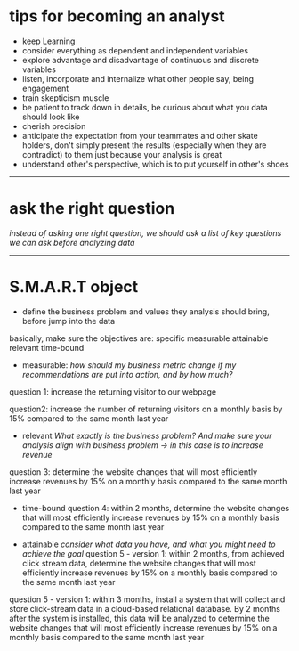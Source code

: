 

# tips for becoming an analyst

* keep Learning
* consider everything as dependent and independent variables
* explore advantage and disadvantage of continuous and discrete variables
* listen, incorporate and internalize what other people say, being engagement
* train skepticism muscle
* be patient to track down in details, be curious about what you data should look like
* cherish precision
* anticipate the expectation from your teammates and other skate holders, don't simply present the results (especially when they are contradict) to them just because your analysis is great
* understand other's perspective, which is to put yourself in other's shoes

---


# ask the right question

*instead of asking one right question, we should ask a list of key questions we can ask before analyzing data*


---


# S.M.A.R.T object

* define the business problem and values they analysis should bring, before jump into the data

basically, make sure the objectives are:
specific
measurable
attainable
relevant
time-bound


* measurable:
*how should my business metric change if my recommendations are put into action, and by how much?*

question 1: increase the returning visitor to our webpage

question2: increase the number of returning visitors on a monthly basis by 15% compared to the same month last year

* relevant
*What exactly is the business problem? And make sure your analysis align with business problem -> in this case is to increase revenue*

question 3: determine the website changes that will most efficiently increase revenues by 15% on a monthly basis compared to the same month last year

* time-bound
question 4: within 2 months, determine the website changes that will most efficiently increase revenues by 15% on a monthly basis compared to the same month last year

* attainable
*consider what data you have, and what you might need to achieve the goal*
question 5 - version 1: within 2 months, from achieved click stream data, determine the website changes that will most efficiently increase revenues by 15% on a monthly basis compared to the same month last year

question 5 - version 1: within 3 months, install a system that will collect and store click-stream data in a cloud-based relational database. By 2 months after the system is installed, this data will be analyzed to determine the website changes that will most efficiently increase revenues by 15% on a monthly basis compared to the same month last year
